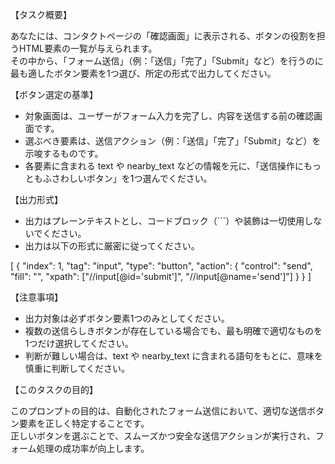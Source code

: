 【タスク概要】

あなたには、コンタクトページの「確認画面」に表示される、ボタンの役割を担うHTML要素の一覧が与えられます。  
その中から、「フォーム送信」（例：「送信」「完了」「Submit」など）を行うのに最も適したボタン要素を1つ選び、所定の形式で出力してください。

【ボタン選定の基準】

- 対象画面は、ユーザーがフォーム入力を完了し、内容を送信する前の確認画面です。
- 選ぶべき要素は、送信アクション（例：「送信」「完了」「Submit」など）を示唆するものです。
- 各要素に含まれる text や nearby_text などの情報を元に、「送信操作にもっともふさわしいボタン」を1つ選んでください。

【出力形式】

- 出力はプレーンテキストとし、コードブロック（```）や装飾は一切使用しないでください。
- 出力は以下の形式に厳密に従ってください。

[
    {
        "index": 1,
        "tag": "input",
        "type": "button",
        "action": {
            "control": "send",
            "fill": "",
            "xpath": ["//input[@id='submit']", "//input[@name='send']"]
        }
    }
]

【注意事項】

- 出力対象は必ずボタン要素1つのみとしてください。
- 複数の送信らしきボタンが存在している場合でも、最も明確で適切なものを1つだけ選択してください。
- 判断が難しい場合は、text や nearby_text に含まれる語句をもとに、意味を慎重に判断してください。

【このタスクの目的】

このプロンプトの目的は、自動化されたフォーム送信において、適切な送信ボタン要素を正しく特定することです。  
正しいボタンを選ぶことで、スムーズかつ安全な送信アクションが実行され、フォーム処理の成功率が向上します。